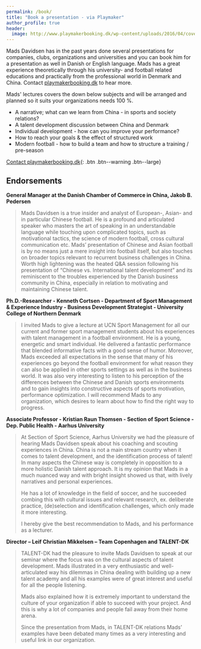 ```yaml
---
permalink: /book/
title: "Book a presentation - via Playmaker"
author_profile: true
header:
  image: http://www.playmakerbooking.dk/wp-content/uploads/2016/04/cover_mads_davidsen.jpg
---
```


Mads Davidsen has in the past years done several presentations for companies, clubs, organizations and universities and you can book him for a presentation as well in Danish or English language. Mads has a great experience theoretically through his university- and football related educations and practically from the professional world in Denmark and China. Contact [playmakerbooking.dk](http://www.playmakerbooking.dk/profiler/mads-davidsen/) to hear more.

Mads' lectures covers the down below subjects and will be arranged and planned so it suits your organizations needs 100 %.

- A narrative; what can we learn from China - in sports and society relations?
- A talent development discussion between China and Denmark
- Individual development - how can you improve your performance?
- How to reach your goals & the effect of structured work
- Modern football - how to build a team and how to structure a training / pre-season
 
[Contact playmakerbooking.dk](http://www.playmakerbooking.dk/profiler/mads-davidsen/){: .btn .btn--warning .btn--large}


## Endorsements

**General Manager at the Danish Chamber of Commerce in China, Jakob B. Pedersen**

> Mads Davidsen is a true insider and analyst of European-, Asian- and in particular Chinese football. He is a profound and articulated speaker who masters the art of speaking in an understandable language while touching upon complicated topics, such as motivational tactics, the science of modern football, cross cultural communication etc. Mads’ presentation of Chinese and Asian football is by no means just a mere insight into football itself, but also touches on broader topics relevant to recurrent business challenges in China. Worth high lightening was the heated Q&A session following his presentation of “Chinese vs. International talent development” and its reminiscent to the troubles experienced by the Danish business community in China, especially in relation to motivating and maintaining Chinese talent.

 
**Ph.D.-Researcher - Kenneth Cortsen - Department of Sport Management & Experience Industry - Business Development Strategist - University College of Northern Denmark**

> I invited Mads to give a lecture at UCN Sport Management for all our current and former sport management students about his experiences with talent management in a football environment. He is a young, energetic and smart individual. He delivered a fantastic performance that blended informative facts with a good sense of humor. Moreover, Mads exceeded all expectations in the sense that many of his experiences go beyond the football environment for what reason they can also be applied in other sports settings as well as in the business world. It was also very interesting to listen to his perception of the differences between the Chinese and Danish sports environments and to gain insights into constructive aspects of sports motivation, performance optimization. I will recommend Mads to any organization, which desires to learn about how to find the right way to progress.


**Associate Professor - Kristian Raun Thomsen - Section of Sport Science - Dep. Public Health - Aarhus University**

> At Section of Sport Science, Aarhus University we had the pleasure of hearing Mads Davidsen speak about his coaching and scouting experiences in China. China is not a main stream country when it comes to talent development, and the identification process of talent! In many aspects the Chinese way is completely in opposition to a more holistic Danish talent approach. It is my opinion that Mads in a much nuanced way and with bright insight showed us that, with lively narratives and personal experiences.
> 
> He has a lot of knowledge in the field of soccer, and he succeeded combing this with cultural issues and relevant research, ex. deliberate practice, (de)selection and identification challenges, which only made it more interesting.
> 
> I hereby give the best recommendation to Mads, and his performance as a lecturer.


**Director – Leif Christian Mikkelsen – Team Copenhagen and TALENT-DK**

> TALENT-DK had the pleasure to invite Mads Davidsen to speak at our seminar where the focus was on the cultural aspects of talent development. Mads illustrated in a very enthusiastic and well-articulated way his dilemmas in China dealing with building up a new talent academy and all his examples were of great interest and useful for all the people listening.
>
> Mads also explained how it is extremely important to understand the culture of your organization if able to succeed with your project. And this is why a lot of companies and people fail away from their home arena.
> 
> Since the presentation from Mads, in TALENT-DK relations Mads’ examples have been debated many times as a very interesting and useful link in our organization.
